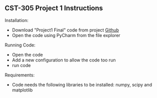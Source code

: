 ## CST-305 Project 1 Instructions ## 

Installation:

- Download "Project1 Final" code from project [Github](https://github.com/Nixirn/CST-305-Proj.1) 
- Open the code using PyCharm from the file explorer 

Running Code:

- Open the code
- Add a new configuration to allow the code too run 
- run code

Requirements: 

- Code needs the following libraries to be installed: numpy, scipy and matplotlib
